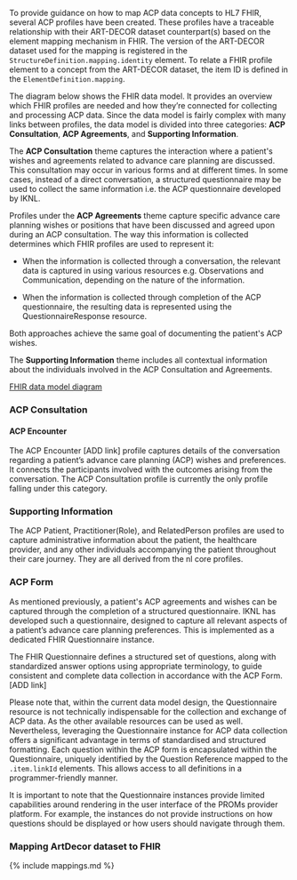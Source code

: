 To provide guidance on how to map ACP data concepts to HL7 FHIR, several ACP profiles have been created. These profiles have a traceable relationship with their ART-DECOR dataset counterpart(s) based on the element mapping mechanism in FHIR. The version of the ART-DECOR dataset used for the mapping is registered in the `StructureDefinition.mapping.identity` element. To relate a FHIR profile element to a concept from the ART-DECOR dataset, the item ID is defined in the `ElementDefinition.mapping`. 

The diagram below shows the FHIR data model. It provides an overview which FHIR profiles are needed and how they’re connected for collecting and processing ACP data. Since the data model is fairly complex with many links between profiles, the data model is divided into three categories: **ACP Consultation**, **ACP Agreements**, and **Supporting Information**.

The **ACP Consultation** theme captures the interaction where a patient's wishes and agreements related to advance care planning are discussed. This consultation may occur in various forms and at different times. In some cases, instead of a direct conversation, a structured questionnaire may be used to collect the same information i.e. the ACP questionnaire developed by IKNL.

Profiles under the **ACP Agreements** theme capture specific advance care planning wishes or positions that have been discussed and agreed upon during an ACP consultation. The way this information is collected determines which FHIR profiles are used to represent it:
* When the information is collected through a conversation, the relevant data is captured in using various resources e.g. Observations and Communication, depending on the nature of the information.

* When the information is collected through completion of the ACP questionnaire, the resulting data is represented using the QuestionnaireResponse resource.

Both approaches achieve the same goal of documenting the patient's ACP wishes.

The **Supporting Information** theme includes all contextual information about the individuals involved in the ACP Consultation and Agreements.


<a href="fhir-data-model-mermaid-diagram.html">FHIR data model diagram</a>


### ACP Consultation
#### ACP Encounter
The ACP Encounter [ADD link] profile captures details of the conversation regarding a patient’s advance care planning (ACP) wishes and preferences. It connects the participants involved with the outcomes arising from the conversation. The ACP Consultation profile is currently the only profile falling under this category.

### Supporting Information
The ACP Patient, Practitioner(Role), and RelatedPerson profiles are used to capture administrative information about the patient, the healthcare provider, and any other individuals accompanying the patient throughout their care journey. They are all derived from the nl core profiles.

### ACP Form
As mentioned previously, a patient's ACP agreements and wishes can be captured through the completion of a structured questionnaire. IKNL has developed such a questionnaire, designed to capture all relevant aspects of a patient’s advance care planning preferences. This is implemented as a dedicated FHIR Questionnaire instance.

The FHIR Questionnaire defines a structured set of questions, along with standardized answer options using appropriate terminology, to guide consistent and complete data collection in accordance with the ACP Form. [ADD link]

Please note that, within the current data model design, the Questionnaire resource is not technically indispensable for the collection and exchange of ACP data. As the other available resources can be used as well. Nevertheless, leveraging the Questionnaire instance for ACP data collection offers a significant advantage in terms of standardised and structured formatting. Each question within the ACP form is encapsulated within the Questionnaire, uniquely identified by the Question Reference mapped to the `.item.linkId` elements. This allows access to all definitions in a programmer-friendly manner.

It is important to note that the Questionnaire instances provide limited capabilities around rendering in the user interface of the PROMs provider platform. For example, the instances do not provide instructions on how questions should be displayed or how users should navigate through them.


### Mapping ArtDecor dataset to FHIR


{% include mappings.md %}


